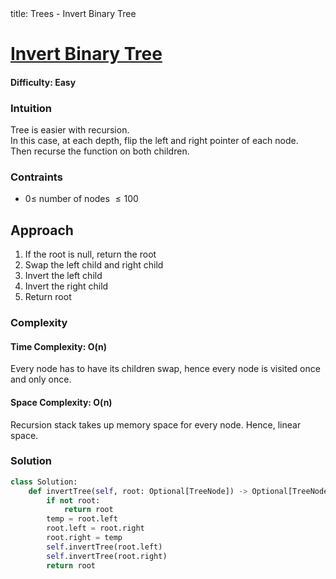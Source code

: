 <frontmatter>
  title: Trees - Invert Binary Tree
</frontmatter>

# [Invert Binary Tree](https://leetcode.com/problems/invert-binary-tree/)
#### Difficulty: Easy

### Intuition
Tree is easier with recursion. <br>
In this case, at each depth, flip the left and right pointer of each node.<br>
Then recurse the function on both children.

### Contraints
-  $0\leqslant$ number of nodes $\leqslant 100$ 
 
## Approach
1. If the root is null, return the root
2. Swap the left child and right child
3. Invert the left child
4. Invert the right child
5. Return root

### Complexity
#### Time Complexity: O(n)
Every node has to have its children swap, hence every node is visited once and only once.
#### Space Complexity: O(n)
Recursion stack takes up memory space for every node. Hence, linear space.
### Solution
<panel header="Don't cheat yourself" type="dark">

```python
class Solution:
    def invertTree(self, root: Optional[TreeNode]) -> Optional[TreeNode]:
        if not root:
            return root
        temp = root.left
        root.left = root.right
        root.right = temp
        self.invertTree(root.left)
        self.invertTree(root.right)
        return root
```
</panel>
